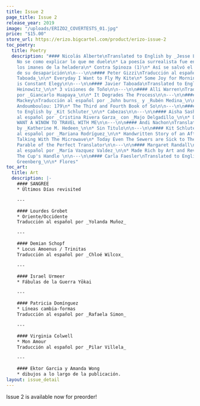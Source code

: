 ```yaml
---
title: Issue 2
page_title: Issue 2
release_year: 2019
image: "/uploads/ERIZO2_COVERTESTS_01.jpg"
price: "$15.00"
store_url: https://erizo.bigcartel.com/product/erizo-issue-2
toc_poetry:
  title: Poetry
  description: "#### Nicolás Alberte\nTranslated to English by _Jesse Lee Kercheval_\n\n*
    No se como explicar lo que me duele\n* La poesía surrealista fue enterrada en
    los imanes de la heladera\n* Contra Spinoza (1)\n* Así se salvó el lince ibérico
    de su desaparición\n\n---\n\n#### Peter Gizzi\nTraducción al español por _Javier
    Taboada_\n\n* Everyday I Want to Fly My Kite\n* Some Joy for Morning\n* The Present
    is Constant Elegy\n\n---\n\n#### Javier Taboada\nTranslated to English by _Cole
    Heinowitz_\n\n* 3 visiones de Toño\n\n---\n\n#### Alli Warren\nTraducción al español
    por _Giancarlo Huapaya_\n\n* It Degrades The Process\n\n---\n\n#### Nathaniel
    Mackey\nTraducción al español por _John burns_ y _Rubén Medina_\n\n* Song of the
    Andoumboulou: 179\n* The Third and Fourth Book of So\n\n---\n\n#### Antonio Ochoa\nTranslated
    to English by _Kit Schluter_\n\n* Cabezas\n\n---\n\n#### Aisha Sasha John\nTraducción
    al español por _Cristina Rivera Garza_ con _Majo Delgadillo_\n\n* DEAR GOD, I
    WANT A WINOW TO TRAVEL WITH ME\n\n---\n\n#### Andi Nachon\nTranslated to English
    by _Katherine M. Hedeen_\n\n* Sin Titulo\n\n---\n\n#### Kit Schluter\nTraducción
    al español por _Mariana Rodríguez_\n\n* Handwritten Story of an Afternoon Spent
    Talking With The Microwave\n* Today Even The Sewers are Sick to Their Stomachs\n*
    Parable of the Perfect Translator\n\n---\n\n#### Margaret Randall\nTraducción
    al español por _María Vazquez Valdez_\n\n* Made Rich by Art and Revolution\n*
    The Cup's Handle \n\n---\n\n#### Carla Faesler\nTranslated to English by _Adam
    Greenberg_\n\n* Flores"
toc_art:
  title: Art
  description: |-
    #### SANGREE
    * Últimos Días revisited

    ---

    #### Lourdes Grobet
    * Oriente/Occidente
    Traducción al español por _Yolanda Muñoz_

    ---

    #### Demian Schopf
    * Locus Amoenus / Trinitas
    Traducción al español por _Chloé Wilcox_

    ---

    #### Israel Urmeer
    * Fábulas de la Guerra Yōkai

    ---

    #### Patricia Domínguez
    * Líneas cambia-formas
    Traducción al español por _Rafaela Simon_

    ---

    #### Virginia Colwell
    * Mon Amour
    Traducción al español por _Pilar Villela_

    ---

    #### Ektor Garcia y Amanda Wong
    * dibujos a lo largo de la publicación.
layout: issue_detail
---
```


Issue 2 is available now for preorder!
